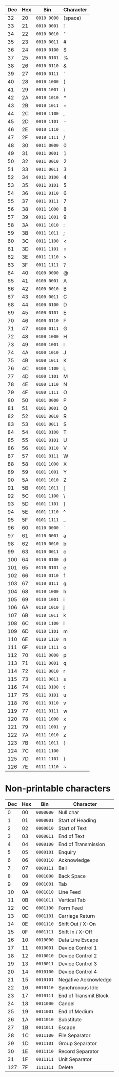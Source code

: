 | Dec  | Hex  | Bin         | Character |
|------|------|-------------|-----------|
| 32   | 20   | `0010 0000`     | (space)   |
| 33   | 21   | `0010 0001`     | !         |
| 34   | 22   | `0010 0010`     | "         |
| 35   | 23   | `0010 0011`     | #         |
| 36   | 24   | `0010 0100`     | $         |
| 37   | 25   | `0010 0101`     | %         |
| 38   | 26   | `0010 0110`     | &         |
| 39   | 27   | `0010 0111`     | '         |
| 40   | 28   | `0010 1000`     | (         |
| 41   | 29   | `0010 1001`     | )         |
| 42   | 2A   | `0010 1010`     | *         |
| 43   | 2B   | `0010 1011`     | +         |
| 44   | 2C   | `0010 1100`     | ,         |
| 45   | 2D   | `0010 1101`     | -         |
| 46   | 2E   | `0010 1110`     | .         |
| 47   | 2F   | `0010 1111`     | /         |
| 48   | 30   | `0011 0000`     | 0         |
| 49   | 31   | `0011 0001`     | 1         |
| 50   | 32   | `0011 0010`     | 2         |
| 51   | 33   | `0011 0011`     | 3         |
| 52   | 34   | `0011 0100`     | 4         |
| 53   | 35   | `0011 0101`     | 5         |
| 54   | 36   | `0011 0110`     | 6         |
| 55   | 37   | `0011 0111`     | 7         |
| 56   | 38   | `0011 1000`     | 8         |
| 57   | 39   | `0011 1001`     | 9         |
| 58   | 3A   | `0011 1010`     | :         |
| 59   | 3B   | `0011 1011`     | ;         |
| 60   | 3C   | `0011 1100`     | <         |
| 61   | 3D   | `0011 1101`     | =         |
| 62   | 3E   | `0011 1110`     | >         |
| 63   | 3F   | `0011 1111`     | ?         |
| 64   | 40   | `0100 0000`     | @         |
| 65   | 41   | `0100 0001`     | A         |
| 66   | 42   | `0100 0010`     | B         |
| 67   | 43   | `0100 0011`     | C         |
| 68   | 44   | `0100 0100`     | D         |
| 69   | 45   | `0100 0101`     | E         |
| 70   | 46   | `0100 0110`     | F         |
| 71   | 47   | `0100 0111`     | G         |
| 72   | 48   | `0100 1000`     | H         |
| 73   | 49   | `0100 1001`     | I         |
| 74   | 4A   | `0100 1010`     | J         |
| 75   | 4B   | `0100 1011`     | K         |
| 76   | 4C   | `0100 1100`     | L         |
| 77   | 4D   | `0100 1101`     | M         |
| 78   | 4E   | `0100 1110`     | N         |
| 79   | 4F   | `0100 1111`     | O         |
| 80   | 50   | `0101 0000`     | P         |
| 81   | 51   | `0101 0001`     | Q         |
| 82   | 52   | `0101 0010`     | R         |
| 83   | 53   | `0101 0011`     | S         |
| 84   | 54   | `0101 0100`     | T         |
| 85   | 55   | `0101 0101`     | U         |
| 86   | 56   | `0101 0110`     | V         |
| 87   | 57   | `0101 0111`     | W         |
| 88   | 58   | `0101 1000`     | X         |
| 89   | 59   | `0101 1001`     | Y         |
| 90   | 5A   | `0101 1010`     | Z         |
| 91   | 5B   | `0101 1011`     | \[         |
| 92   | 5C   | `0101 1100`     | \\         |
| 93   | 5D   | `0101 1101`     | ]         |
| 94   | 5E   | `0101 1110`     | ^         |
| 95   | 5F   | `0101 1111`     | _         |
| 96   | 60   | `0110 0000`     | \`         |
| 97   | 61   | `0110 0001`     | a         |
| 98   | 62   | `0110 0010`     | b         |
| 99   | 63   | `0110 0011`     | c         |
| 100  | 64   | `0110 0100`     | d         |
| 101  | 65   | `0110 0101`     | e         |
| 102  | 66   | `0110 0110`     | f         |
| 103  | 67   | `0110 0111`     | g         |
| 104  | 68   | `0110 1000`     | h         |
| 105  | 69   | `0110 1001`     | i         |
| 106  | 6A   | `0110 1010`     | j         |
| 107  | 6B   | `0110 1011`     | k         |
| 108  | 6C   | `0110 1100`     | l         |
| 109  | 6D   | `0110 1101`     | m         |
| 110  | 6E   | `0110 1110`     | n         |
| 111  | 6F   | `0110 1111`     | o         |
| 112  | 70   | `0111 0000`     | p         |
| 113  | 71   | `0111 0001`     | q         |
| 114  | 72   | `0111 0010`     | r         |
| 115  | 73   | `0111 0011`     | s         |
| 116  | 74   | `0111 0100`     | t         |
| 117  | 75   | `0111 0101`     | u         |
| 118  | 76   | `0111 0110`     | v         |
| 119  | 77   | `0111 0111`     | w         |
| 120  | 78   | `0111 1000`     | x         |
| 121  | 79   | `0111 1001`     | y         |
| 122  | 7A   | `0111 1010`     | z         |
| 123  | 7B   | `0111 1011`     | {         |
| 124  | 7C   | `0111 1100`     | |         |
| 125  | 7D   | `0111 1101`     | }         |
| 126  | 7E   | `0111 1110`     | ~         |


# Non-printable characters

| Dec  | Hex  | Bin      | Character          |
|------|------|----------|--------------------|
| 0    | 00   | `0000000`| Null char          |
| 1    | 01   | `0000001`| Start of Heading   |
| 2    | 02   | `0000010`| Start of Text      |
| 3    | 03   | `0000011`| End of Text        |
| 4    | 04   | `0000100`| End of Transmission|
| 5    | 05   | `0000101`| Enquiry            |
| 6    | 06   | `0000110`| Acknowledge        |
| 7    | 07   | `0000111`| Bell               |
| 8    | 08   | `0001000`| Back Space         |
| 9    | 09   | `0001001`| Tab                |
| 10   | 0A   | `0001010`| Line Feed          |
| 11   | 0B   | `0001011`| Vertical Tab       |
| 12   | 0C   | `0001100`| Form Feed          |
| 13   | 0D   | `0001101`| Carriage Return    |
| 14   | 0E   | `0001110`| Shift Out / X-On   |
| 15   | 0F   | `0001111`| Shift In / X-Off   |
| 16   | 10   | `0010000`| Data Line Escape   |
| 17   | 11   | `0010001`| Device Control 1   |
| 18   | 12   | `0010010`| Device Control 2   |
| 19   | 13   | `0010011`| Device Control 3   |
| 20   | 14   | `0010100`| Device Control 4   |
| 21   | 15   | `0010101`| Negative Acknowledge|
| 22   | 16   | `0010110`| Synchronous Idle   |
| 23   | 17   | `0010111`| End of Transmit Block|
| 24   | 18   | `0011000`| Cancel             |
| 25   | 19   | `0011001`| End of Medium      |
| 26   | 1A   | `0011010`| Substitute         |
| 27   | 1B   | `0011011`| Escape             |
| 28   | 1C   | `0011100`| File Separator     |
| 29   | 1D   | `0011101`| Group Separator    |
| 30   | 1E   | `0011110`| Record Separator   |
| 31   | 1F   | `0011111`| Unit Separator     |
| 127  | 7F   | `1111111`| Delete             |
